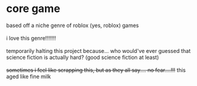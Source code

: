 # core game

based off a niche genre of roblox (yes, roblox) games
</br>
</br>
i love this genre!!!!!!!
</br>
</br>
temporarily halting this project because... who would've ever guessed that science fiction is actually hard? (good science fiction at least)
</br>
</br>
~~sometimes i feel like scrapping this, but as they all say.... no fear....!!!~~ this aged like fine milk
